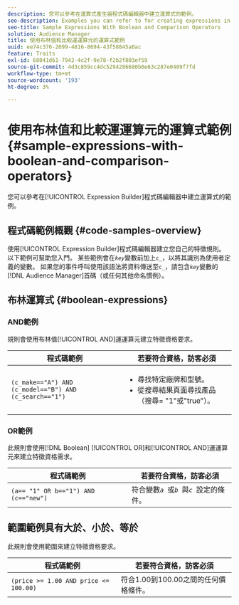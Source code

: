 ```yaml
---
description: 您可以參考在運算式產生器程式碼編輯器中建立運算式的範例。
seo-description: Examples you can refer to for creating expressions in the Expression Builder code editor.
seo-title: Sample Expressions With Boolean and Comparison Operators
solution: Audience Manager
title: 使用布林值和比較運運算元的運算式範例
uuid: ee74c376-2099-4816-8694-43f58845a0ac
feature: Traits
exl-id: 68041d61-7942-4c2f-9e78-f2b2f803ef59
source-git-commit: 4d3c859cc4dc5294286680b0e63c287e0409f7fd
workflow-type: tm+mt
source-wordcount: '193'
ht-degree: 3%

---
```


# 使用布林值和比較運運算元的運算式範例 {#sample-expressions-with-boolean-and-comparison-operators}

您可以參考在[!UICONTROL Expression Builder]程式碼編輯器中建立運算式的範例。

## 程式碼範例概觀 {#code-samples-overview}

<!-- r_tb_expression_samples.xml -->

使用[!UICONTROL Expression Builder]程式碼編輯器建立您自己的特徵規則。 以下範例可幫助您入門。 某些範例會在&#x200B;*`key`*&#x200B;變數前加上`c_`，以將其識別為使用者定義的變數。 如果您的事件呼叫使用該語法將資料傳送至`c_`，請包含&#x200B;*`key`*&#x200B;變數的[!DNL Audience Manager]首碼（或任何其他命名慣例）。

## 布林運算式 {#boolean-expressions}

### AND範例

規則會使用布林值[!UICONTROL AND]運運算元建立特徵資格要求。

<table id="table_7C5E23EC9E0F43B182EA9771D7BB6E87"> 
 <thead> 
  <tr> 
   <th colname="col1" class="entry"> 程式碼範例 </th> 
   <th colname="col2" class="entry"> 若要符合資格，訪客必須 </th> 
  </tr> 
 </thead>
 <tbody> 
  <tr> 
   <td colname="col1"><code>(c_make=="A") AND (c_model=="B") AND (c_search=="1")</code> </td> 
   <td colname="col2"> 
    <ul id="ul_F1BB5084FB794BE7A3569F9C106FC481"> 
     <li id="li_56E8C3BACF1C4B33A46CF92C51FF2286">尋找特定廠牌和型號。 </li> 
     <li id="li_DD55F053BFCF4B0888B6994013000DB2">從搜尋結果頁面尋找產品（搜尋= "1"或"true"）。 </li> 
    </ul> </td> 
  </tr> 
 </tbody> 
</table>

### OR範例

此規則會使用[!DNL Boolean] [!UICONTROL OR]和[!UICONTROL AND]運運算元來建立特徵資格需求。

<table id="table_6E8BA5EE1D7F4DCC9A92074D0C2C050E"> 
 <thead> 
  <tr> 
   <th colname="col1" class="entry"> 程式碼範例 </th> 
   <th colname="col2" class="entry"> 若要符合資格，訪客必須 </th> 
  </tr> 
 </thead>
 <tbody> 
  <tr> 
   <td colname="col1"><code>(a== "1" OR b=="1") AND (c=="new")</code> </td> 
   <td colname="col2"> 符合變數<code><i>a </i></code>或<code><i>b </i></code>與<code><i>c </i></code>設定的條件。 </td> 
  </tr> 
 </tbody> 
</table>

## 範圍範例具有大於、小於、等於

此規則會使用範圍來建立特徵資格要求。

<table id="table_988DE28E35D94348ADD334FB4C9F68D3"> 
 <thead> 
  <tr> 
   <th colname="col1" class="entry"> 程式碼範例 </th> 
   <th colname="col2" class="entry"> 若要符合資格，訪客必須 </th> 
  </tr> 
 </thead>
 <tbody> 
  <tr> 
   <td colname="col1"><code>(price &gt;= 1.00 AND price &lt;= 100.00)</code> </td> 
   <td colname="col2"> 符合1.00到100.00之間的任何價格條件。 </td> 
  </tr> 
 </tbody> 
</table>
